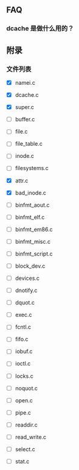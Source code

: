 



## FAQ

### dcache 是做什么用的？









## 附录

### 文件列表

- [x] namei.c
- [x] dcache.c
- [x] super.c
- [ ] buffer.c
- [ ] file.c
- [ ] file_table.c
- [ ] inode.c
- [ ] filesystems.c
- [x] attr.c
- [x] bad_inode.c
- [ ] binfmt_aout.c
- [ ] binfmt_elf.c
- [ ] binfmt_em86.c
- [ ] binfmt_misc.c
- [ ] binfmt_script.c
- [ ] block_dev.c
- [ ] devices.c
- [ ] dnotify.c
- [ ] dquot.c
- [ ] exec.c
- [ ] fcntl.c
- [ ] fifo.c
- [ ] iobuf.c
- [ ] ioctl.c
- [ ] locks.c
- [ ] noquot.c
- [ ] open.c
- [ ] pipe.c
- [ ] readdir.c
- [ ] read_write.c
- [ ] select.c
- [ ] stat.c


